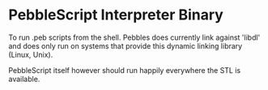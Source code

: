 PebbleScript Interpreter Binary
===============================

To run .peb scripts from the shell. Pebbles does currently link against
'libdl' and does only run on systems that provide this dynamic linking
library (Linux, Unix).

PebbleScript itself however should run happily everywhere the STL is
available.
